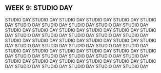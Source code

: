 
## WEEK 9: STUDIO DAY 


STUDIO DAY STUDIO DAY STUDIO DAY STUDIO DAY STUDIO DAY STUDIO DAY STUDIO DAY STUDIO DAY STUDIO DAY STUDIO DAY STUDIO DAY STUDIO DAY STUDIO DAY STUDIO DAY STUDIO DAY STUDIO DAY STUDIO DAY STUDIO DAY STUDIO DAY STUDIO DAY STUDIO DAY STUDIO DAY STUDIO DAY STUDIO DAY STUDIO DAY STUDIO DAY STUDIO DAY STUDIO DAY STUDIO DAY STUDIO DAY STUDIO DAY STUDIO DAY STUDIO DAY STUDIO DAY STUDIO DAY STUDIO DAY STUDIO DAY STUDIO DAY STUDIO DAY STUDIO DAY STUDIO DAY STUDIO DAY STUDIO DAY STUDIO DAY STUDIO DAY STUDIO DAY STUDIO DAY STUDIO DAY STUDIO DAY STUDIO DAY STUDIO DAY STUDIO DAY STUDIO DAY STUDIO DAY STUDIO DAY 

